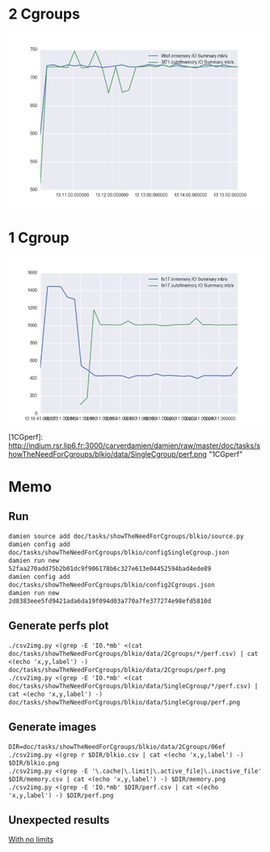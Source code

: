 # 2 Cgroups
![2CGperf](./data/2Cgroups/perf.png)

[2CGperf]: http://indium.rsr.lip6.fr:3000/carverdamien/damien/raw/master/doc/tasks/showTheNeedForCgroups/blkio/data/2Cgroups/perf.png "2CGperf"

# 1 Cgroup
![1CGperf](./data/SingleCgroup/perf.png)
[1CGperf]: http://indium.rsr.lip6.fr:3000/carverdamien/damien/raw/master/doc/tasks/showTheNeedForCgroups/blkio/data/SingleCgroup/perf.png "1CGperf"

# Memo
## Run
```
damien source add doc/tasks/showTheNeedForCgroups/blkio/source.py
damien config add doc/tasks/showTheNeedForCgroups/blkio/configSingleCgroup.json
damien run new 52faa270add75b2b01dc9f906178b6c327e613e04452594bad4ede89
damien config add doc/tasks/showTheNeedForCgroups/blkio/config2Cgroups.json
damien run new 2d8383eee5fd9421ada6da19f094d03a770a7fe377274e98efd5810d
```

## Generate perfs plot
```
./csv2img.py <(grep -E 'IO.*mb' <(cat doc/tasks/showTheNeedForCgroups/blkio/data/2Cgroups/*/perf.csv) | cat <(echo 'x,y,label') -) doc/tasks/showTheNeedForCgroups/blkio/data/2Cgroups/perf.png
./csv2img.py <(grep -E 'IO.*mb' <(cat doc/tasks/showTheNeedForCgroups/blkio/data/SingleCgroup/*/perf.csv) | cat <(echo 'x,y,label') -) doc/tasks/showTheNeedForCgroups/blkio/data/SingleCgroup/perf.png
```

## Generate images
```
DIR=doc/tasks/showTheNeedForCgroups/blkio/data/2Cgroups/06ef
./csv2img.py <(grep r $DIR/blkio.csv | cat <(echo 'x,y,label') -) $DIR/blkio.png
./csv2img.py <(grep -E '\.cache|\.limit|\.active_file|\.inactive_file' $DIR/memory.csv | cat <(echo 'x,y,label') -) $DIR/memory.png
./csv2img.py <(grep -E 'IO.*mb' $DIR/perf.csv | cat <(echo 'x,y,label') -) $DIR/perf.png
```

## Unexpected results
[With no limits](http://indium.rsr.lip6.fr/run/582343d65369e13485ea16e1)
